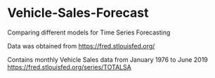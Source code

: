 # Vehicle-Sales-Forecast
Comparing different models for Time Series Forecasting

Data was obtained from https://fred.stlouisfed.org/

Contains monthly Vehicle Sales data from January 1976 to June 2019
https://fred.stlouisfed.org/series/TOTALSA
